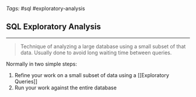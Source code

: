 _Tags:_ #sql #exploratory-analysis
## SQL Exploratory Analysis
---
>Technique of analyzing a large database using a small subset of that data.
>Usually done to avoid long waiting time between queries. 

Normally in two simple steps:

1. Refine your work on a small subset of data using a [[Exploratory Queries]]
2. Run your work against the entire database

